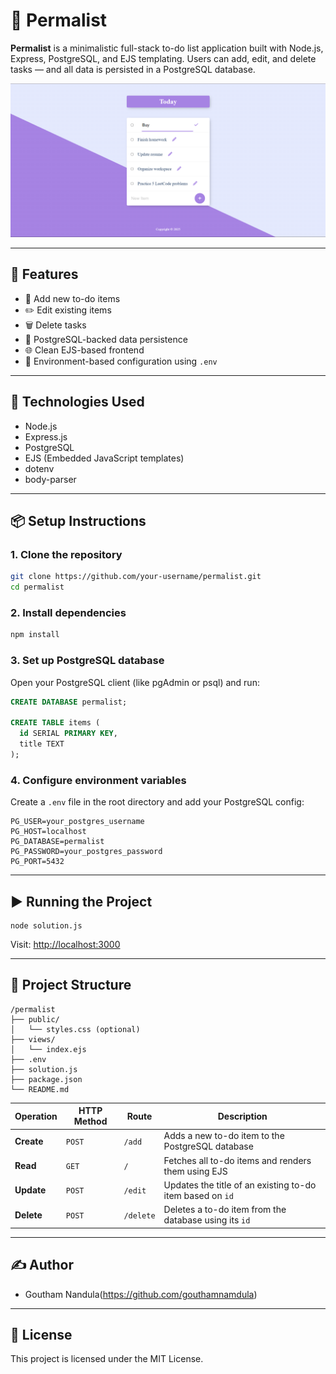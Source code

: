 # 📌 Permalist

**Permalist** is a minimalistic full-stack to-do list application built with Node.js, Express, PostgreSQL, and EJS templating. Users can add, edit, and delete tasks — and all data is persisted in a PostgreSQL database.

![alt text](image.png)

---

## 🚀 Features

- 📝 Add new to-do items
- ✏️ Edit existing items
- 🗑️ Delete tasks
- 💾 PostgreSQL-backed data persistence
- 🌐 Clean EJS-based frontend
- 🔐 Environment-based configuration using `.env`

---

## 🧰 Technologies Used

- Node.js
- Express.js
- PostgreSQL
- EJS (Embedded JavaScript templates)
- dotenv
- body-parser

---

## 📦 Setup Instructions

### 1. Clone the repository

```bash
git clone https://github.com/your-username/permalist.git
cd permalist
````

### 2. Install dependencies

```bash
npm install
```

### 3. Set up PostgreSQL database

Open your PostgreSQL client (like pgAdmin or psql) and run:

```sql
CREATE DATABASE permalist;

CREATE TABLE items (
  id SERIAL PRIMARY KEY,
  title TEXT
);
```

### 4. Configure environment variables

Create a `.env` file in the root directory and add your PostgreSQL config:

```env
PG_USER=your_postgres_username
PG_HOST=localhost
PG_DATABASE=permalist
PG_PASSWORD=your_postgres_password
PG_PORT=5432
```

---

## ▶️ Running the Project

```
node solution.js
```

Visit: [http://localhost:3000](http://localhost:3000)

---

## 📁 Project Structure

```
/permalist
├── public/
│   └── styles.css (optional)
├── views/
│   └── index.ejs
├── .env
├── solution.js
├── package.json
└── README.md
```
| Operation  | HTTP Method | Route     | Description                                               |
| ---------- | ----------- | --------- | --------------------------------------------------------- |
| **Create** | `POST`      | `/add`    | Adds a new to-do item to the PostgreSQL database          |
| **Read**   | `GET`       | `/`       | Fetches all to-do items and renders them using EJS        |
| **Update** | `POST`      | `/edit`   | Updates the title of an existing to-do item based on `id` |
| **Delete** | `POST`      | `/delete` | Deletes a to-do item from the database using its `id`     |

---

## ✍️ Author

* Goutham Nandula(https://github.com/gouthamnamdula)

---

## 📜 License

This project is licensed under the MIT License.
